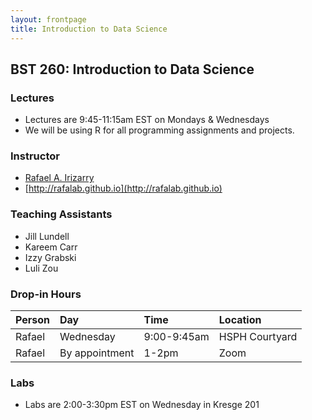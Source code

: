 ```yaml
---
layout: frontpage
title: Introduction to Data Science
---
```


## BST 260: Introduction to Data Science

### Lectures

* Lectures are 9:45-11:15am EST on Mondays & Wednesdays
* We will be using R for all programming assignments and projects. 

### Instructor
* [Rafael A. Irizarry](http://rafalab.github.io)
* [http://rafalab.github.io](http://rafalab.github.io)


### Teaching Assistants

* Jill Lundell
* Kareem Carr
* Izzy Grabski
* Luli Zou

### Drop-in Hours

|Person | Day      | Time | Location     |
| :---  | :----   |    :----   |    :--- |
| Rafael | Wednesday   | 9:00-9:45am      | HSPH Courtyard  |
| Rafael | By appointment   | 1-2pm    | Zoom |

### Labs

* Labs are 2:00-3:30pm EST on Wednesday in Kresge 201


